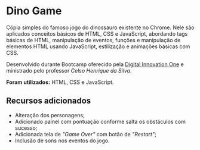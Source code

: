 # Dino Game

Cópia simples do famoso jogo do dinossauro existente no Chrome. Nele são aplicados conceitos básicos de HTML, CSS e JavaScript, abordando tags básicas de HTML, manipulação de eventos, funções e manipulação de elementos HTML usando JavaScript, estilização e animações básicas com CSS.

Desenvolvido durante Bootcamp oferecido pela [Digital Innovation One](https://web.digitalinnovation.one/home) e ministrado pelo professor *Celso Henrique da Silva*.



**Foram utilizados:** HTML, CSS e JavaScript.



## Recursos adicionados

- Alteração dos personagens;
- Adicionado painel com pontuação conforme salta os obstáculos com sucesso;
- Adicionada tela de *"Game Over"* com botão de *"Restart"*;
- Inclusão de sons nos eventos do jogo.